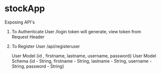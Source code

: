 # stockApp
Exposing API's
1. To Authenticate User
  /login
token will generate, view token from Request Header
2. To Register User
   /api/registeruser

   User Model {id , firstname, lastname, username, password}
   User Model Schema {id - String, firstname - String, lastname - String, username - String, password - String}
    

